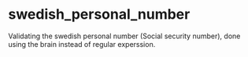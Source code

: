 # swedish_personal_number

Validating the swedish personal number (Social security number), done using the brain instead of regular experssion.
